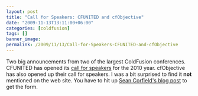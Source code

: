 ```yaml
---
layout: post
title: "Call for Speakers: CFUNITED and cfObjective"
date: "2009-11-13T13:11:00+06:00"
categories: [coldfusion]
tags: []
banner_image: 
permalink: /2009/11/13/Call-for-Speakers-CFUNITED-and-cfObjective
---
```


Two big announcements from two of the largest ColdFusion conferences. CFUNITED has opened its <a href="http://callforspeakers.cfconf.org/">call for speakers</a> for the 2010 year. cfObjective has also opened up their call for speakers. I was a bit surprised to find it <b>not</b> mentioned on the web site. You have to hit up <a href="http://corfield.org/blog/index.cfm/do/blog.entry/entry/cfObjective_2010__Call_For_Speakers">Sean Corfield's blog post</a> to get the form.